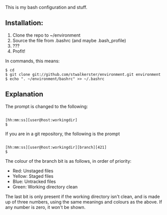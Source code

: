 This is my bash configuration and stuff.

## Installation: ##

1. Clone the repo to ~/environment
1. Source the file from .bashrc (and maybe .bash_profile)
1. ???
1. Profit!

In commands, this means:

```
$ cd
$ git clone git://github.com/stwalkerster/environment.git environment
$ echo ". ~/environment/bashrc" >> ~/.bashrc
```

## Explanation ##

The prompt is changed to the following:

```

[hh:mm:ss][user@host:workingdir]
$
```

If you are in a git repository, the following is the prompt

```

[hh:mm:ss][user@host:workingdir][branch][421]
$
```

The colour of the branch bit is as follows, in order of priority:

* Red: Unstaged files
* Yellow: Staged files
* Blue: Untracked files
* Green: Working directory clean

The last bit is only present if the working directory isn't clean, and is made up of three numbers, using the same meanings and colours as the above. If any number is zero, it won't be shown.